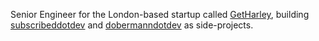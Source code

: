 Senior Engineer for the London-based startup called [GetHarley](https://getharley.com), building [subscribeddotdev](https://github.com/subscribeddotdev) and [dobermanndotdev](https://github.com/dobermanndotdev) as side-projects.

